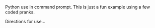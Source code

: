 Python use in command prompt. This is just a fun example using a few coded pranks.

Directions for use...
